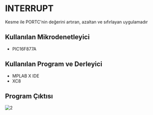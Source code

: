 #   INTERRUPT
Kesme ile PORTC'nin değerini artıran, azaltan ve sıfırlayan uygulamadır

## Kullanılan Mikrodenetleyici
- PIC16F877A

## Kullanılan Program ve Derleyici
- MPLAB X IDE
- XC8

## Program Çıktısı
![2](https://user-images.githubusercontent.com/75627147/204158244-9bf3ace5-32d3-4434-a3b7-94d3d9ff44f5.png)


